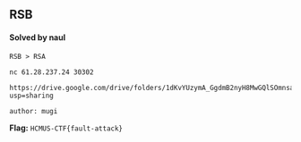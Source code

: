 ## RSB

#### Solved by naul

```
RSB > RSA

nc 61.28.237.24 30302

https://drive.google.com/drive/folders/1dKvYUzymA_GgdmB2nyH8MwGQlSOmnsa4?usp=sharing

author: mugi
```

**Flag:** `HCMUS-CTF{fault-attack}`
